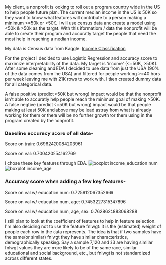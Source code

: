 My client, a nonprofit is looking to roll out a program country wide in the US to help people future plan. The current median income in the US is 50K so they want to know what 
features will contribute to a person making a minimum <=50k or >50K. I will use census data and create a model using <50k & >50k as the target. With this iformatiom / data the 
nonprofit will be able to create their program and accuratly target the people that need the most help in reaching a median income.

My data is Census data from Kaggle: [Income Classification](https://www.kaggle.com/lodetomasi1995/income-classification)

For the project I decided to use Logistic Regression and accuracy score to maximize interpretability of the data. My target is 'income' (<=50K, >50K). After some cleaning and EDA 
I decided to use data from just the USA (90% of the data comes from the USA) and filtered for people working >=40 hors per week leaving me with 21K rows to work with. 
I then created dummy data for all categorical data.

A false positive (predict >50K but wrong) impact would be that the nonprofit isn't able to accuratly help people reach the minimum goal of making >50K.
A false negtive (predict <=50K but wrong) impact would be that people making at least 50K and above may be lead astray from what is already working for them or there will be no further growth for them using in the program created by the nonprofit.

### Baseline accuracy score of all data-
Score on train:
0.6962420084203961

Score on val:
0.700420954162769

I chose these key features through EDA.
![boxplot income_education num](https://user-images.githubusercontent.com/87869709/155032488-acf0cd32-fd71-4956-88a3-a03f178793e0.png)
![boxplot income_age](https://user-images.githubusercontent.com/87869709/155032495-64e60d5d-0416-43b2-a7bd-c7bcdbe69418.png)

### Accuracy score when adding a few key features-
Score on val w/ education num:
0.725912067352666

Score on val w/ education num, age:
0.7453227315247896

Score on val w/ education num, age, sex:
0.7628624883068288


I still plan to look at the coefficient of features to help in feature selection. I'm also deciding not to use the feature
fnlwgt: it is the (estimated) weight of people each row in the data represents. The idea is that if two samples have the same(or similar) fnlwgt they have similar characteristics,
demographically speaking. Say a sample 7,120 and 33 are having similar fnlwgt values they are more likely to be of the same race, similar educational and social background, etc., 
but fnlwgt is not standardized across different states.
